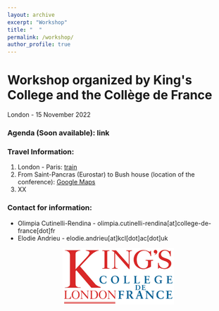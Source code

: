 ```yaml
---
layout: archive
excerpt: "Workshop"
title: "  "
permalink: /workshop/
author_profile: true
---
```


# Workshop organized by King's College and the Collège de France 
London - 15 November 2022

### Agenda (Soon available): link

### Travel Information:
1. London - Paris: [train](https://www.eurostar.com/fr-fr) 
2. From Saint-Pancras (Eurostar) to Bush house (location of the conference): [Google Maps](https://www.google.com/maps/dir/Bush+House,+Aldwych,+London,+UK/King's+Cross+St.+Pancras,+Euston+Rd,+London+N1+9AL,+United+Kingdom/@51.5184507,-0.1257624,14.09z/data=!4m14!4m13!1m5!1m1!1s0x487604b57c3fffff:0x7cf28e36d5dddd5d!2m2!1d-0.1173517!2d51.5130562!1m5!1m1!1s0x48761b3bf94081c7:0x7c612b5a92c7a2d0!2m2!1d-0.123169!2d51.530663!3e3) 
3. XX

### Contact for information:  
* Olimpia Cutinelli-Rendina - olimpia.cutinelli-rendina[at]college-de-france[dot]fr
* Elodie Andrieu - elodie.andrieu[at]kcl[dot]ac[dot]uk

<p align="center" width="100%">
    <img width="50%" src="/images/kings-college-london2.png">
</p>
